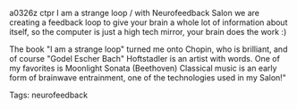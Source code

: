 a0326z ctpr
I am a strange loop / with Neurofeedback Salon we are creating a feedback loop to give your brain a whole lot of information about itself, so the computer is just a high tech mirror, your brain does the work :)

The book "I am a strange loop" turned me onto Chopin, who is brilliant, and of course "Godel Escher Bach" Hoftstadler is an artist with words. One of my favorites is Moonlight Sonata (Beethoven) Classical music is an early form of brainwave entrainment, one of the technologies used in my Salon!"

Tags:
  neurofeedback
